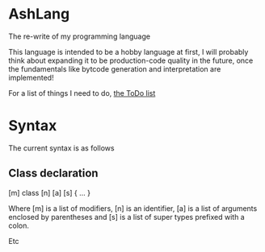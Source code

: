# AshLang
The re-write of my programming language

This language is intended to be a hobby language at first, I will probably think about expanding it to be production-code quality in the future, once the fundamentals like bytcode generation and interpretation are implemented!

For a list of things I need to do, [the ToDo list](docs/todo.txt)

# Syntax
The current syntax is as follows

## Class declaration
[m] class [n] [a] [s] { ... }

Where [m] is a list of modifiers, [n] is an identifier, [a] is a list of arguments enclosed by parentheses and [s] is a list of super types prefixed with a colon.

Etc
